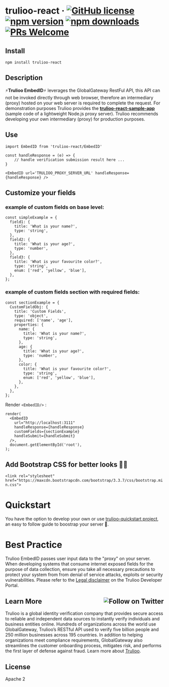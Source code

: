 # trulioo-react  &middot; [![GitHub license](https://img.shields.io/badge/license-Apache--2.0-blue.svg)](https://github.com/Trulioo/trulioo-react/blob/master/LICENSE) [![npm version](https://img.shields.io/npm/v/trulioo-react.svg?style=flat-square)](https://www.npmjs.com/package/trulioo-react) [![npm downloads](https://img.shields.io/npm/dy/trulioo-react.svg?style=flat-square)](https://www.npmjs.com/package/trulioo-react) [![PRs Welcome](https://img.shields.io/badge/PRs-welcome-green.svg)](https://github.com/Trulioo/trulioo-react/pulls)

## Install

`npm install trulioo-react`

## Description

⚡**Trulioo EmbedID**⚡ leverages the GlobalGateway RestFul API, this API can not be invoked directly through web browser, therefore an intermediary (proxy) hosted on your web server is required to complete the request. For demonstration purposes Trulioo provides the **[trulioo-react-sample-app](https://github.com/Trulioo/trulioo-react-sample-app)** (sample code of a lightweight Node.js proxy server). Trulioo recommends developing your own intermediary (proxy) for production purposes.

## Use

```
import EmbedID from 'trulioo-react/EmbedID'

const handleResponse = (e) => {
    // handle verification submission result here ...
}

<EmbedID url='TRULIOO_PROXY_SERVER_URL' handleResponse={handleResponse} />
```

## Customize your fields

### example of custom fields on base level:

```
const simpleExample = {
  field1: {
    title: 'What is your name?',
    type: 'string',
  },
  field2: {
    title: 'What is your age?',
    type: 'number',
  },
  field3: {
    title: 'What is your favourite color?',
    type: 'string',
    enum: ['red', 'yellow', 'blue'],
  },
};
```

### example of custom fields section with **required** fields:

```
const sectionExample = {
  CustomFieldObj: {
    title: 'Custom Fields',
    type: 'object',
    required: ['name', 'age'],
    properties: {
      name: {
        title: 'What is your name?',
        type: 'string',
      },
      age: {
        title: 'What is your age?',
        type: 'number',
      },
      color: {
        title: 'What is your favourite color?',
        type: 'string',
        enum: ['red', 'yellow', 'blue'],
      },
    },
  },
};
```
Render `<EmbedID/>` :
```
render(
  <EmbedID
    url="http://localhost:3111"
    handleResponse={handleResponse}
    customFields={sectionExample}
    handleSubmit={handleSubmit}
  />,
  document.getElementById('root'),
);
```

## Add Bootstrap CSS for better looks 💇🏼

`<link rel="stylesheet" href="https://maxcdn.bootstrapcdn.com/bootstrap/3.3.7/css/bootstrap.min.css">`

# Quickstart

You have the option to develop your own or use [trulioo-quickstart project](https://github.com/Trulioo/trulioo-react-sample-app), an easy to follow guide to boostrap your server 🚀.

# Best Practice

Trulioo EmbedID passes user input data to the "proxy" on your server. When developing systems that consume internet exposed fields for the purpose of data collection, ensure you take all necessary precautions to protect your system from from denial of service attacks, exploits or security vulnerabilities. Please refer to the [Legal disclaimer](https://developer.trulioo.com/docs/legal) on the Trulioo Developer Portal.

## Learn More <a href="https://twitter.com/intent/follow?screen_name=trulioo"><img align="right" src="https://img.shields.io/twitter/follow/trulioo.svg?style=social&label=Follow%20@trulioo" alt="Follow on Twitter"></a>

Trulioo is a global identity verification company that provides secure access to reliable and independent data sources to instantly verify individuals and business entities online. Hundreds of organizations across the world use GlobalGateway, Trulioo’s RESTful API used to verify five billion people and 250 million businesses across 195 countries. In addition to helping organizations meet compliance requirements, GlobalGateway also streamlines the customer onboarding process, mitigates risk, and performs the first layer of defense against fraud. Learn more about [Trulioo](https://www.trulioo.com/).

## License

Apache 2
